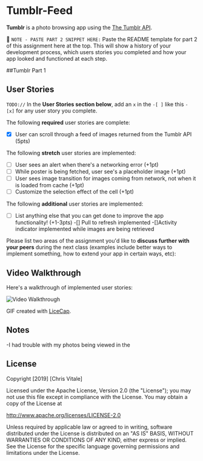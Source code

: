 # Tumblr-Feed

**Tumblr** is a photo browsing app using the [The Tumblr API](https://www.tumblr.com/docs/en/api/v2#posts).

📝 `NOTE - PASTE PART 2 SNIPPET HERE:` Paste the README template for part 2 of this assignment here at the top. This will show a history of your development process, which users stories you completed and how your app looked and functioned at each step.


##Tumblr Part 1

## User Stories
`TODO://` In the **User Stories section below**, add an `x` in the `-[ ]` like this `- [x]` for any user story you complete.

The following **required** user stories are complete:

- [X] User can scroll through a feed of images returned from the Tumblr API (5pts)

The following **stretch** user stories are implemented:

- [ ] User sees an alert when there's a networking error (+1pt)
- [ ] While poster is being fetched, user see's a placeholder image (+1pt)
- [ ] User sees image transition for images coming from network, not when it is loaded from cache (+1pt)
- [ ] Customize the selection effect of the cell (+1pt)

The following **additional** user stories are implemented:

- [ ] List anything else that you can get done to improve the app functionality! (+1-3pts)
-[] Pull to refresh implemented
-[]Activity indicator implemented while images are being retrieved

Please list two areas of the assignment you'd like to **discuss further with your peers** during the next class (examples include better ways to implement something, how to extend your app in certain ways, etc):


## Video Walkthrough

Here's a walkthrough of implemented user stories:

<img src='TumblrOne.gif' title='Video Walkthrough' width='' alt='Video Walkthrough'/>

GIF created with [LiceCap](http://www.cockos.com/licecap/).

## Notes

-I had trouble with my photos being viewed in the 


## License

Copyright [2019] [Chris Vitale]

Licensed under the Apache License, Version 2.0 (the "License");
you may not use this file except in compliance with the License.
You may obtain a copy of the License at

http://www.apache.org/licenses/LICENSE-2.0

Unless required by applicable law or agreed to in writing, software
distributed under the License is distributed on an "AS IS" BASIS,
WITHOUT WARRANTIES OR CONDITIONS OF ANY KIND, either express or implied.
See the License for the specific language governing permissions and
limitations under the License.
